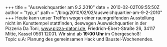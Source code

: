 +++
title = "Ausweichquartier am 9.2.2010"
date = 2010-02-02T09:55:50Z
author = "typ_o"
path = "/blog/2010/02/02/ausweichquartier-am-9-2-2010"
+++
Heute kann unser Treffen wegen einer raumgreifenden Ausstellung nicht im
Kunsttempel stattfinden, deswegen Ausweichquartier in der Pizzeria Da
Toni, www.pizza-datoni.de, Friedrich-Ebert-Straße 26, 34117 Mitte,
Kassel 0561 12001. Wir sind ab **19:00 Uhr** im Obergeschoß\!  
Topic u.A: Planung des gemeinsamen Hack und Baustel-Wochenendes.
